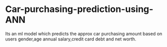 # Car-purchasing-prediction-using-ANN
Its an ml model which predicts the approx car purchasing amount based on users gender,age annual salary,credit card debt and net worth.
